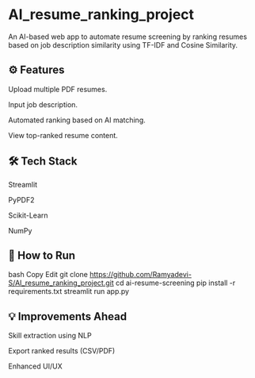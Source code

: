 # AI_resume_ranking_project
An AI-based web app to automate resume screening by ranking resumes based on job description similarity using TF-IDF and Cosine Similarity.

## ⚙️ Features
Upload multiple PDF resumes.

Input job description.

Automated ranking based on AI matching.

View top-ranked resume content.

## 🛠️ Tech Stack
Streamlit

PyPDF2

Scikit-Learn

NumPy

## 🚀 How to Run
bash
Copy
Edit
git clone https://github.com/Ramyadevi-S/AI_resume_ranking_project.git
cd ai-resume-screening
pip install -r requirements.txt
streamlit run app.py
## 💡 Improvements Ahead
Skill extraction using NLP

Export ranked results (CSV/PDF)

Enhanced UI/UX
